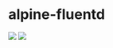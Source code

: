 # alpine-fluentd

[![](https://images.microbadger.com/badges/version/combro2k/alpine-fluentd.svg)](https://microbadger.com/images/combro2k/alpine-fluentd "Get your own version badge on microbadger.com")
[![](https://images.microbadger.com/badges/image/combro2k/alpine-fluentd.svg)](https://microbadger.com/images/combro2k/alpine-fluentd "Get your own image badge on microbadger.com")

